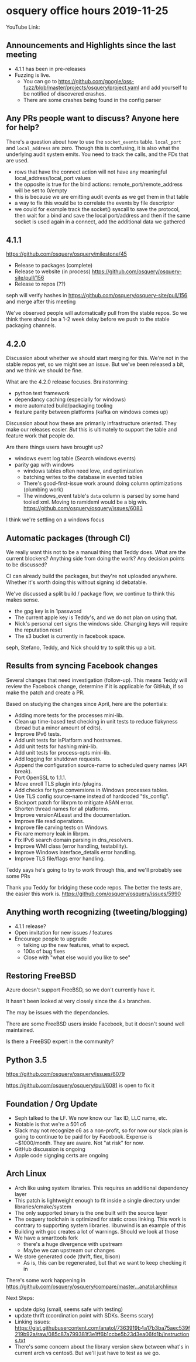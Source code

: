 # osquery office hours 2019-11-25

YouTube Link:

## Announcements and Highlights since the last meeting

* 4.1.1 has been in pre-releases
* Fuzzing is live. 
  - You can go to
    https://github.com/google/oss-fuzz/blob/master/projects/osquery/project.yaml
    and add yourself to be notified of discovered crashes.
  - There are some crashes being found in the config parser

## Any PRs people want to discuss? Anyone here for help?

There's a question about how to use the `socket_events`
table. `local_port` and `local_address` are zero. Though this is
confusing, it is also what the underlying audit system emits. You need
to track the calls, and the FDs that are used.

* rows that have the connect action will not have any meaningful local_address/local_port values
* the opposite is true for the bind actions: remote_port/remote_address will be set to 0/empty
* this is because we are emitting audit events as we get them in that table
* a way to fix this would be to correlate the events by file descriptor
* we could for example track the socket() syscall to save the
  protocol, then wait for a bind and save the local port/address and
  then if the same socket is used again in a connect, add the
  additional data we gathered


## 4.1.1

https://github.com/osquery/osquery/milestone/45

- Release to packages (complete)
- Release to website (in process) https://github.com/osquery/osquery-site/pull/156
- Release to repos (??)

seph will verify hashes in
https://github.com/osquery/osquery-site/pull/156 and merge after this
meeting

We've observed people will automatically pull from the stable
repos. So we think there should be a 1-2 week delay before we push to
the stable packaging channels.

## 4.2.0

Discussion about whether we should start merging for this. We're not
in the stable repos yet, so we might see an issue. But we've been
released a bit, and we think we should be fine.

What are the 4.2.0 release focuses. Brainstorming:
* python test framework
* dependancy caching (especially for windows)
* more automated build/packaging tooling
* feature parity between platforms (kafka on windows comes up)

Discussion about how these are primarily infrastructure oriented. They
make our releases easier. _But_ this is ultimately to support the
table and feature work that people do.

Are there things users have brought up?
* windows event log table (Search windows events)
* parity gap with windows
  - windows tables often need love, and optimization
  - batching writes to the database in evented tables
  - There's good-first-issue work around doing column optimizations (plumbing work)
  - The windows_event table's `data` column is parsed by some hand
    tooled xml. Moving to ramidxml would be a big
    win. https://github.com/osquery/osquery/issues/6083


I think we're settling on a windows focus

## Automatic packages (through CI)

We really want this not to be a manual thing that Teddy does. What are
the current blockers? Anything side from doing the work? Any decision
points to be discussed?


CI can already build the packages, but they're not uploaded
anywhere. Whether it's worth doing this without signing id debatable.

We've discussed a split build / package flow, we continue to think
this makes sense.

* the gpg key is in 1password
* The current apple key is Teddy's, and we do not plan on using that. 
* Nick's personal cert signs the windows side. Changing keys will require the reputation reset
* The s3 bucket is currently in facebook space. 

seph, Stefano, Teddy, and Nick should try to split this up a bit.


## Results from syncing Facebook changes

Several changes that need investigation (follow-up). This means Teddy
will review the Facebook change, determine if it is applicable for
GitHub, if so make the patch and create a PR.

Based on studying the changes since April, here are the potentials:
- Adding more tests for the processes mini-lib.
- Clean up time-based test checking in unit tests to reduce flakyness (broad but a minor amount of edits).
- Improve IPv6 tests.
- Add unit tests for isPlatform and hostnames.
- Add unit tests for hashing mini-lib.
- Add unit tests for process-opts mini-lib.
- Add logging for shutdown requests.
- Append the configuration source-name to scheduled query names (API break).
- Port OpenSSL to 1.1.1.
- Move enroll TLS plugin into /plugins.
- Add checks for type conversions in Windows processes tables.
- Use TLS config source-name instead of hardcoded "tls_config".
- Backport patch for librpm to mitigate ASAN error.
- Shorten thread names for all platforms.
- Improve versionAtLeast and the documentation.
- Improve file read operations.
- Improve file carving tests on Windows.
- Fix rare memory leak in librpm.
- Fix IPv6 search domain parsing in dns_resolvers.
- Improve WMI class (error handling, testability).
- Improve Windows interface_details error handling.
- Improve TLS file/flags error handling.

Teddy says he's going to try to work through this, and we'll probably see some PRs

Thank you Teddy for bridging these code repos. The better the tests
are, the easier this work
is. https://github.com/osquery/osquery/issues/5990

## Anything worth recognizing (tweeting/blogging)

* 4.1.1 release?
* Open invitation for new issues / features
* Encourage people to upgrade
  - talking up the new features, what to expect.
  - 100s of bug fixes
  - Close with "what else would you like to see"

## Restoring FreeBSD

Azure doesn't support FreeBSD, so we don't currently have it.

It hasn't been looked at very closely since the 4.x branches.

The may be issues with the dependancies.

There are some FreeBSD users inside Facebook, but it doesn't sound
well maintained.

Is there a FreeBSD expert in the community?

## Python 3.5

https://github.com/osquery/osquery/issues/6079

https://github.com/osquery/osquery/pull/6081 is open to fix it

## Foundation / Org Update

- Seph talked to the LF. We now know our Tax ID, LLC name, etc.
- Notable is that we're a 501 c6
- Slack may not recognize c6 as a non-profit, so for now our slack
  plan is going to continue to be paid for by Facebook.  Expense is
  ~$1000/month. They are aware. Not "at risk" for now.
- GitHub discussion is ongoing
- Apple code signging certs are ongoing

## Arch Linux

- Arch like using system libraries. This requires an additional dependency layer
- This patch is lightweight enough to fit inside a single directory under libraries/cmake/system
- The only supported binary is the one built with the source layer
- The osquery toolchain is optimized for static cross linking. This
  work is contrary to supporting system libraries. libunwind is an
  example of this
- Building with gcc creates a lot of warnings. Should we look at those
- We have a smarttools fork
  - there's a huge divergence with upstream
  - Maybe we can upstream our changes
- We store generated code (thrift, flex, bison)
  - As is, this can be regenerated, but that we want to keep checking it in

There's some work happening in https://github.com/osquery/osquery/compare/master...anatol:archlinux

Next Steps:
- update dpkg (small, seems safe with testing)
- update thrift (coordination point with SDKs. Seems scary)
- Linking issues: https://gist.githubusercontent.com/anatol/7363919b4a17b3ba75aec539f219b92a/raw/085c87a799381f3e1ff6b1ccbe5b23d3ea06fd1b/instructions.txt
- There's some concern about the library version skew between what's
  in current arch vs centos6. But we'll just have to test as we go.
